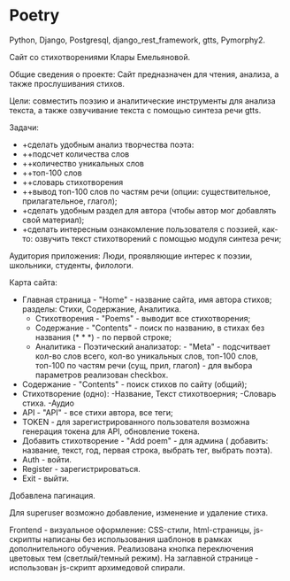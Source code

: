 # Poetry
Python, Django, Postgresql, django_rest_framework, gtts, Pymorphy2.

Сайт со стихотворениями Клары Емельяновой.

Общие сведения о проекте: Сайт предназначен для чтения, анализа, а также прослушивания стихов.

Цели: совместить поэзию и аналитические инструменты для анализа текста, а также озвучивание текста с помощью синтеза речи gtts.

Задачи:

- +сделать удобным анализ творчества поэта:
- ++подсчет количества слов
- ++количество уникальных слов
- ++топ-100 слов
- ++словарь стихотворения
- ++вывод топ-100 слов по частям речи (опции: существительное, прилагательное, глагол);
- +сделать удобным раздел для автора (чтобы автор мог добавлять свой материал);
- +сделать интересным ознакомление пользователя с поэзией, как-то: озвучить текст стихотворений с помощью модуля синтеза речи;


Аудитория приложения: Люди, проявляющие интерес к поэзии, школьники, студенты, филологи.

Карта сайта:
- Главная страница - "Home" - название сайта, имя автора стихов; разделы: Стихи, Содержание, Аналитика.
  - Стихотворения - "Poems" - выводит все стихотворения;
  - Содержание - "Contents" - поиск по названию, в стихах без названия (* * *) - по первой строке;
  - Аналитика - Поэтический анализатор: - "Meta" - подсчитвает кол-во слов всего, кол-во уникальных слов, топ-100 слов, топ-100 по частям речи (сущ, прил, глагол) - для выбора параметров реализован checkbox.
- Содержание - "Contents" - поиск стихов по сайту (общий);
- Стихотворение (одно):
  -Название, Текст стихотвоерния;
  -Словарь стиха.
  -Аудио
- API - "API" - все стихи автора, все теги;
- TOKEN - для зарегистрированного пользователя возможна генерация токена для API, обновление токена.
- Добавить стихотворение - "Add poem" - для админа ( добавить: название, текст, год, первая строка, выбрать тег, выбрать поэта).
- Auth - войти.
- Register - зарегистрироваться.
- Exit - выйти.

Добавлена пагинация.

Для superuser возможно добавление, изменение и удаление стиха.

Frontend - визуальное оформление:
CSS-стили, html-страницы, js-скрипты написаны без использования шаблонов в рамках дополнительного обучения.
Реализована кнопка переключения цветовых тем (светлый/темный режим).
На заглавной странице - использован js-скрипт архимедовой спирали.

